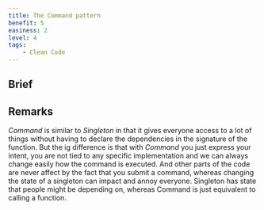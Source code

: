 ```yaml
---
title: The Command pattern
benefit: 5
easiness: 2
level: 4
tags:
    - Clean Code
---
```


## Brief

## Remarks

*Command* is similar to *Singleton* in that it gives everyone access to a lot of things without having to declare the dependencies in the signature of the function. But the ig difference is that with *Command* you just express your intent, you are not tied to any specific implementation and we can always change easily how the command is executed. And other parts of the code are never affect by the fact that you submit a command, whereas changing the state of a singleton can impact and annoy everyone. Singleton has state that people might be depending on, whereas Command is just equivalent to calling a function.